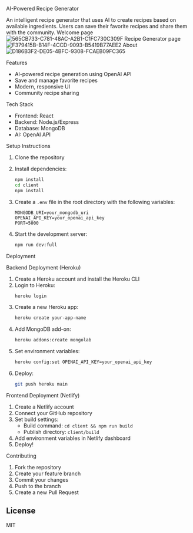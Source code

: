 AI-Powered Recipe Generator

An intelligent recipe generator that uses AI to create recipes based on available ingredients. Users can save their favorite recipes and share them with the community.
Welcome page
![565CB733-C781-48AC-A2B1-C1FC730C309F](https://github.com/user-attachments/assets/5332bf42-cb69-4505-875e-b33c5a87734f)
Recipe Generator page
![F379415B-B14F-4CCD-9093-B5419B77AEE2](https://github.com/user-attachments/assets/af50f368-3343-4720-990f-fefc6d679689)
About 
![D186B3F2-DE05-4BFC-9308-FCAEB09FC365](https://github.com/user-attachments/assets/fca3e372-8084-4abb-9da6-32dc33018860)

Features

- AI-powered recipe generation using OpenAI API
- Save and manage favorite recipes
- Modern, responsive UI
- Community recipe sharing

Tech Stack

- Frontend: React
- Backend: Node.js/Express
- Database: MongoDB
- AI: OpenAI API

 Setup Instructions

1. Clone the repository
2. Install dependencies:
   ```bash
   npm install
   cd client
   npm install
   ```

3. Create a `.env` file in the root directory with the following variables:
   ```
   MONGODB_URI=your_mongodb_uri
   OPENAI_API_KEY=your_openai_api_key
   PORT=5000
   ```

4. Start the development server:
   ```bash
   npm run dev:full
   ```

 Deployment

 Backend Deployment (Heroku)

1. Create a Heroku account and install the Heroku CLI
2. Login to Heroku:
   ```bash
   heroku login
   ```
3. Create a new Heroku app:
   ```bash
   heroku create your-app-name
   ```
4. Add MongoDB add-on:
   ```bash
   heroku addons:create mongolab
   ```
5. Set environment variables:
   ```bash
   heroku config:set OPENAI_API_KEY=your_openai_api_key
   ```
6. Deploy:
   ```bash
   git push heroku main
   ```

Frontend Deployment (Netlify)

1. Create a Netlify account
2. Connect your GitHub repository
3. Set build settings:
   - Build command: `cd client && npm run build`
   - Publish directory: `client/build`
4. Add environment variables in Netlify dashboard
5. Deploy!

 Contributing

1. Fork the repository
2. Create your feature branch
3. Commit your changes
4. Push to the branch
5. Create a new Pull Request

## License

MIT 
